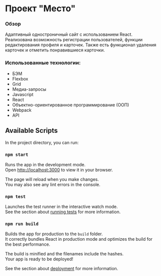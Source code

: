 # Проект "Место"

### Обзор

Адаптивный одностроничный сайт с использованием React.
Реализована возможность регистрации пользователей,
функции редактирования профиля и карточек. Также есть
функционал удаления карточек и отметить понравившиеся карточки.


### Использованные технологии: 
* БЭМ
* Flexbox
* Grid
* Медиа-запросы
* Javascript
* React
* Объектно-ориентированное программирование (ООП)</li>
* Webpack
* API


## Available Scripts

In the project directory, you can run:

### `npm start`

Runs the app in the development mode.\
Open [http://localhost:3000](http://localhost:3000) to view it in your browser.

The page will reload when you make changes.\
You may also see any lint errors in the console.

### `npm test`

Launches the test runner in the interactive watch mode.\
See the section about [running tests](https://facebook.github.io/create-react-app/docs/running-tests) for more information.

### `npm run build`

Builds the app for production to the `build` folder.\
It correctly bundles React in production mode and optimizes the build for the best performance.

The build is minified and the filenames include the hashes.\
Your app is ready to be deployed!

See the section about [deployment](https://facebook.github.io/create-react-app/docs/deployment) for more information.
